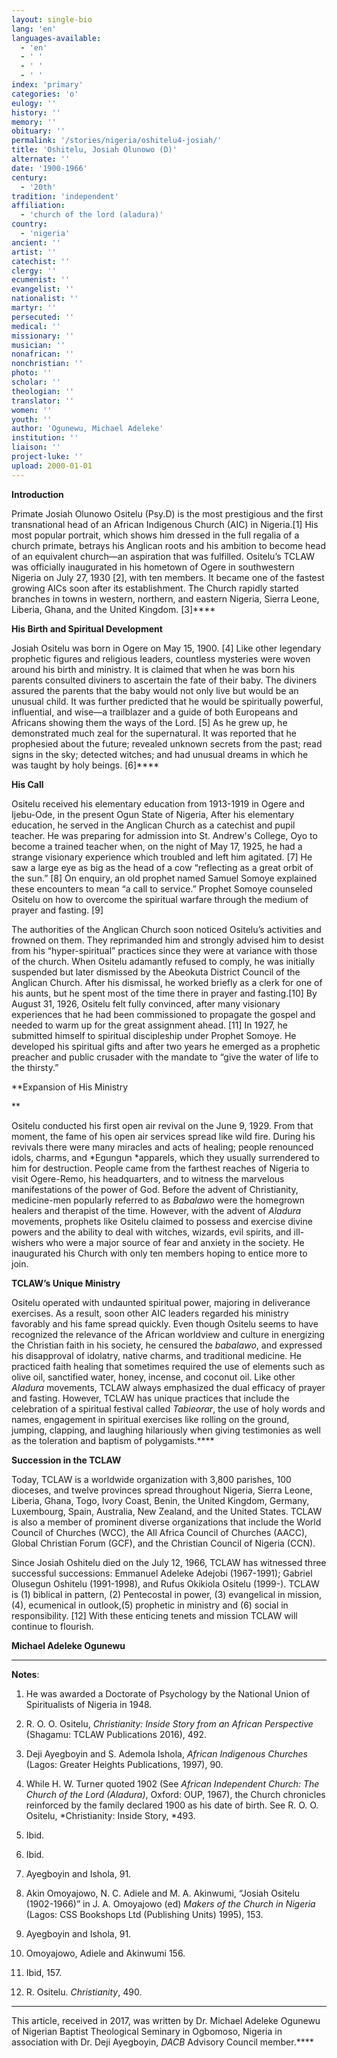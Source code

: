 ```yaml
---
layout: single-bio
lang: 'en'
languages-available:
  - 'en'
  - ' '
  - ' '
  - ' '
index: 'primary'
categories: 'o'
eulogy: ''
history: ''
memory: ''
obituary: ''
permalink: '/stories/nigeria/oshitelu4-josiah/'
title: 'Oshitelu, Josiah Olunowo (D)'
alternate: ''
date: '1900-1966'
century:
  - '20th'
tradition: 'independent'
affiliation:
  - 'church of the lord (aladura)'
country:
  - 'nigeria'
ancient: ''
artist: ''
catechist: ''
clergy: ''
ecumenist: ''
evangelist: ''
nationalist: ''
martyr: ''
persecuted: ''
medical: ''
missionary: ''
musician: ''
nonafrican: ''
nonchristian: ''
photo: ''
scholar: ''
theologian: ''
translator: ''
women: ''
youth: ''
author: 'Ogunewu, Michael Adeleke'
institution: ''
liaison: ''
project-luke: ''
upload: 2000-01-01
---
```



**Introduction**

Primate Josiah Olunowo Ositelu (Psy.D) is the most  prestigious and the first transnational head of an African Indigenous Church (AIC)  in Nigeria.[1] His most popular portrait, which shows him dressed in the full  regalia of a church primate, betrays his Anglican roots and his ambition to become  head of an equivalent church—an aspiration that was fulfilled. Ositelu&rsquo;s TCLAW was  officially inaugurated in his hometown of Ogere in southwestern Nigeria on July  27, 1930 [2], with ten members. It became one of the fastest growing AICs soon  after its establishment. The Church rapidly started branches in towns in western,  northern, and eastern Nigeria, Sierra Leone, Liberia, Ghana, and the United  Kingdom. [3]****

**His Birth and Spiritual  Development**

Josiah Ositelu was born in Ogere on May 15, 1900. [4] Like other  legendary prophetic figures and religious leaders, countless mysteries were  woven around his birth and ministry. It is claimed that when he was born his  parents consulted diviners to ascertain the fate of their baby. The diviners  assured the parents that the baby would not only live but would be an unusual  child. It was further predicted that he would be spiritually powerful, influential,  and wise—a trailblazer and a guide of both Europeans and Africans showing them  the ways of the Lord. [5] As he grew up, he demonstrated much zeal for the  supernatural. It was reported that he prophesied about the future; revealed  unknown secrets from the past; read signs in the sky; detected witches; and had  unusual dreams in which he was taught by holy beings. [6]****

**His Call**

Ositelu received his elementary education from 1913-1919  in Ogere and Ijebu-Ode, in the present Ogun State of Nigeria, After his  elementary education, he served in the Anglican Church as a catechist and pupil  teacher. He was preparing for admission into St. Andrew's College, Oyo to  become a trained teacher when, on the night of May 17, 1925, he had a strange  visionary experience which troubled and left him agitated. [7] He saw a large  eye as big as the head of a cow &ldquo;reflecting as a great orbit of the sun.&rdquo; [8] On  enquiry, an old prophet named Samuel Somoye explained these encounters to mean &ldquo;a  call to service.&rdquo; Prophet Somoye counseled Ositelu on how to overcome the  spiritual warfare through the medium of prayer and fasting. [9]

The authorities of the Anglican Church soon noticed Ositelu&rsquo;s  activities and frowned on them. They reprimanded him and strongly advised him to  desist from his &ldquo;hyper-spiritual&rdquo; practices since they were at variance with those  of the church. When Ositelu adamantly refused to comply, he was initially  suspended but later dismissed by the Abeokuta District Council of the Anglican  Church. After his dismissal, he worked briefly as a clerk for one of his aunts,  but he spent most of the time there in prayer and fasting.[10] By August 31,  1926, Ositelu felt fully convinced, after many visionary experiences that he  had been commissioned to propagate the gospel and needed to warm up for the  great assignment ahead. [11] In 1927, he submitted himself to spiritual  discipleship under Prophet Somoye. He developed his spiritual gifts and after  two years he emerged as a prophetic preacher and public crusader with the  mandate to &ldquo;give the water of life to the thirsty.&rdquo;

**Expansion of His Ministry

**

Ositelu conducted his first open air revival on the June 9,  1929. From that moment, the fame of his open air services spread like wild fire.  During his revivals there were many miracles and acts of healing; people renounced  idols, charms, and *Egungun *apparels,  which they usually surrendered to him for destruction. People came from the  farthest reaches of Nigeria to visit Ogere-Remo, his headquarters, and to  witness the marvelous manifestations of the power of God. Before the advent of  Christianity, medicine-men popularly referred to as *Babalawo* were the homegrown healers and therapist of the time. However,  with the advent of *Aladura* movements,  prophets like Ositelu claimed to possess and exercise divine powers and the  ability to deal with witches, wizards, evil spirits, and ill-wishers who were a  major source of fear and anxiety in the society. He inaugurated his Church with  only ten members hoping to entice more to join.

**TCLAW&rsquo;s Unique Ministry**

Ositelu operated with undaunted spiritual power, majoring  in deliverance exercises. As a result, soon other AIC leaders regarded his  ministry favorably and his fame spread quickly. Even though Ositelu seems to have  recognized the relevance of the African worldview and culture in energizing the  Christian faith in his society, he censured the *babalawo*, and expressed his disapproval of idolatry, native charms,  and traditional medicine. He practiced faith healing that sometimes required  the use of elements such as olive oil, sanctified water, honey, incense, and  coconut oil. Like other *Aladura* movements,  TCLAW always emphasized the dual efficacy of prayer and fasting. However, TCLAW  has unique practices that include the celebration of a spiritual festival  called *Tabieorar*, the use of holy  words and names, engagement in spiritual exercises like rolling on the ground, jumping,  clapping, and laughing hilariously when giving testimonies as well as the toleration  and baptism of polygamists.****

**Succession in the TCLAW**

Today, TCLAW is a worldwide organization with 3,800  parishes, 100 dioceses, and twelve provinces spread throughout Nigeria, Sierra  Leone, Liberia, Ghana, Togo, Ivory Coast, Benin, the United Kingdom, Germany, Luxembourg,  Spain, Australia, New Zealand, and the United States. TCLAW is also a member of  prominent diverse organizations that include the World Council of Churches  (WCC), the All Africa Council of Churches (AACC), Global Christian Forum (GCF),  and the Christian Council of Nigeria (CCN).

Since Josiah Oshitelu died on the July 12, 1966, TCLAW has witnessed  three successful successions: Emmanuel Adeleke Adejobi (1967-1991); Gabriel  Olusegun Oshitelu (1991-1998), and Rufus Okikiola Ositelu (1999-). TCLAW is (1)  biblical in pattern, (2) Pentecostal in power, (3) evangelical in mission,(4),  ecumenical in outlook,(5) prophetic in ministry and (6) social in  responsibility. [12] With these enticing tenets and mission TCLAW will continue  to flourish.

**Michael Adeleke Ogunewu**

---

**Notes**:

1. He was awarded a  Doctorate of Psychology by the National Union of Spiritualists of Nigeria in  1948.

2. R. O. O. Ositelu, *Christianity:  Inside Story from an African Perspective* (Shagamu: TCLAW Publications 2016),  492.

3.  Deji Ayegboyin and S. Ademola Ishola, *African  Indigenous Churches* (Lagos: Greater Heights Publications, 1997), 90.

4.  While H. W. Turner quoted 1902 (See *African  Independent Church: The Church of the Lord (Aladura)*, Oxford: OUP, 1967),  the Church chronicles reinforced by the family declared 1900 as his date of  birth. See R. O. O. Ositelu, *Christianity:  Inside Story, *493.

5. Ibid.

6. Ibid.

7. Ayegboyin and Ishola,  91.

8. Akin Omoyajowo, N. C.  Adiele and M. A. Akinwumi, &ldquo;Josiah Ositelu (1902-1966)&rdquo; in J. A. Omoyajowo (ed) *Makers of the Church in Nigeria* (Lagos:  CSS Bookshops Ltd (Publishing Units) 1995), 153.

9. Ayegboyin and Ishola,  91.

10. Omoyajowo, Adiele  and Akinwumi 156.

11. Ibid, 157.

12. R.  Ositelu. *Christianity*, 490.

---

This article, received in 2017, was written by Dr. Michael  Adeleke Ogunewu of Nigerian Baptist Theological Seminary in Ogbomoso, Nigeria  in association with Dr. Deji Ayegboyin, *DACB* Advisory Council member.****